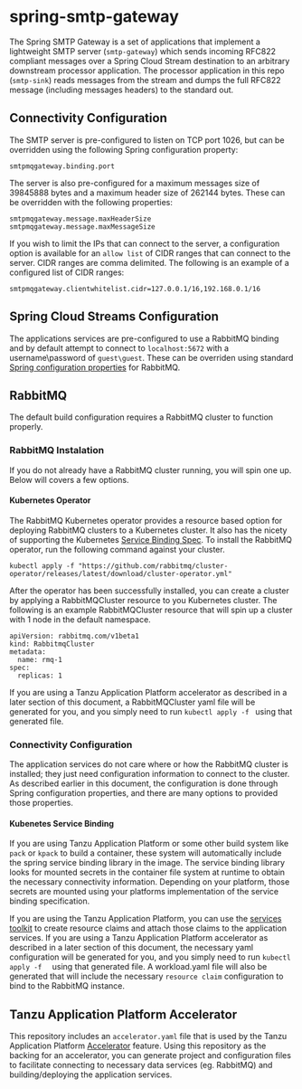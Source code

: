 # spring-smtp-gateway
The Spring SMTP Gateway is a set of applications that implement a lightweight SMTP server (`smtp-gateway`) which sends incoming RFC822 compliant messages over a Spring Cloud Stream destination to an arbitrary downstream processor application.  The processor application in this repo (`smtp-sink`) reads messages from the stream and dumps the full RFC822 message (including messages headers) to the standard out.


## Connectivity Configuration

The SMTP server is pre-configured to listen on TCP port 1026, but can be overridden using the following Spring configuration property:

```
smtpmqgateway.binding.port
```

The server is also pre-configured for a maximum messages size of 39845888 bytes and a maximum header size of 262144 bytes.  These can be overridden with the following properties:

```
smtpmqgateway.message.maxHeaderSize
smtpmqgateway.message.maxMessageSize

```

If you wish to limit the IPs that can connect to the server, a configuration option is available for an `allow list` of CIDR ranges that can connect to the server.  CIDR ranges are comma delimited.  The following is an example of a configured list of CIDR ranges:

```
smtpmqgateway.clientwhitelist.cidr=127.0.0.1/16,192.168.0.1/16
```

## Spring Cloud Streams Configuration

The applications services are pre-configured to use a RabbitMQ binding and by default attempt to connect to `localhost:5672` with a username\password of `guest\guest`.  These can be overriden using standard [Spring configuration properties](https://docs.spring.io/spring-boot/docs/current/reference/html/application-properties.html#appendix.application-properties.integration) for RabbitMQ.


## RabbitMQ

The default build configuration requires a RabbitMQ cluster to function properly.

### RabbitMQ Instalation

If you do not already have a RabbitMQ cluster running, you will spin one up.  Below will covers a few options.

#### Kubernetes Operator

The RabbitMQ Kubernetes operator provides a resource based option for deploying RabbitMQ clusters to a Kubernetes cluster.  It also has the nicety of supporting the Kubernetes [Service Binding Spec](https://github.com/servicebinding/spec).  To install the RabbitMQ operator, run the following command against your cluster. 

```
kubectl apply -f "https://github.com/rabbitmq/cluster-operator/releases/latest/download/cluster-operator.yml"
```

After the operator has been successfully installed, you can create a cluster by applying a RabbitMQCluster resource to you Kubernetes cluster.  The following is an example RabbitMQCluster resource that will spin up a cluster with 1 node in the default namespace.

```
apiVersion: rabbitmq.com/v1beta1
kind: RabbitmqCluster
metadata:
  name: rmq-1
spec:
  replicas: 1
```

If you are using a Tanzu Application Platform accelerator as described in a later section of this document, a RabbitMQCluster yaml file will be generated for you, and you simply need to run `kubectl apply -f	` using that generated file. 

### Connectivity Configuration

The application services do not care where or how the RabbitMQ cluster is installed; they just need configuration information to connect to the cluster.  As described earlier in this document, the configuration is done through Spring configuration properties, and there are many options to provided those properties.

#### Kubenetes Service Binding

If you are using Tanzu Application Platform or some other build system like `pack` or `kpack` to build a container, these system will automatically include the spring service binding library in the image.  The service binding library looks for mounted secrets in the container file system at runtime to obtain the necessary connectivity information.  Depending on your platform, those secrets are mounted using your platforms implementation of the service binding specification.

If you are using the Tanzu Application Platform, you can use the [services toolkit](https://docs.vmware.com/en/Services-Toolkit-for-VMware-Tanzu-Application-Platform/0.6/svc-tlk/GUID-overview.html) to create resource claims and attach those claims to the application services.  If you are using a Tanzu Application Platform accelerator as described in a later section of this document, the necessary yaml configuration will be generated for you, and you simply need to run `kubectl apply -f	` using that generated file.  A workload.yaml file will also be generated that will include the necessary `resource claim` configuration to bind to the RabbitMQ instance.

## Tanzu Application Platform Accelerator

This repository includes an `accelerator.yaml` file that is used by the Tanzu Application Platform [Accelerator](https://docs.vmware.com/en/Tanzu-Application-Platform/1.1/tap/GUID-tap-gui-plugins-application-accelerator.html) feature.  Using this repository as the backing for an accelerator, you can generate project and configuration files to facilitate connecting to necessary data services (eg. RabbitMQ) and building/deploying the application services.

